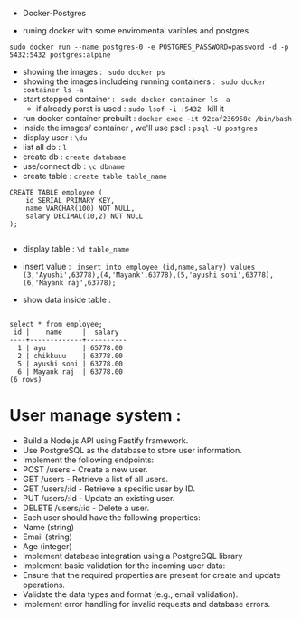 

- Docker-Postgres

- runing docker with some enviromental varibles and postgres

`sudo docker run --name postgres-0 -e POSTGRES_PASSWORD=password -d -p 5432:5432 postgres:alpine `

- showing the images   : ` sudo docker ps`
- showing the images includeing running containers  : ` sudo docker container ls -a`
- start stopped container   : ` sudo docker container ls -a`
    - if already porst is used : `sudo lsof -i :5432 ` kill it
- run docker container prebuilt : `docker exec -it 92caf236958c /bin/bash` 
- inside the images/ container , we'll use psql  : `psql -U postgres`
- display user :  `\du`
- list all db : `l`
- create db : `create database`
- use/connect db : `\c dbname` 
- create table : `create table table_name`
```
CREATE TABLE employee (
    id SERIAL PRIMARY KEY,
    name VARCHAR(100) NOT NULL,
    salary DECIMAL(10,2) NOT NULL
);


```
- display table : `\d table_name`


- insert value : ```
insert into employee (id,name,salary) values (3,'Ayushi',63778),(4,'Mayank',63778),(5,'ayushi soni',63778),(6,'Mayank raj',63778);```

- show data inside table : 

```

select * from employee;
 id |    name     |  salary  
----+-------------+----------
  1 | ayu         | 65778.00
  2 | chikkuuu    | 63778.00
  5 | ayushi soni | 63778.00
  6 | Mayank raj  | 63778.00
(6 rows)

```






<!--   -->
# User manage system :
- Build a Node.js API using Fastify framework.
- Use PostgreSQL as the database to store user information.
- Implement the following endpoints:
- POST /users - Create a new user.
- GET /users - Retrieve a list of all users.
- GET /users/:id - Retrieve a specific user by ID.
- PUT /users/:id - Update an existing user.
- DELETE /users/:id - Delete a user.
- Each user should have the following properties:
- Name (string)
- Email (string)
- Age (integer)
- Implement database integration using a PostgreSQL library
- Implement basic validation for the incoming user data:
- Ensure that the required properties are present for create and update operations.
- Validate the data types and format (e.g., email validation).
- Implement error handling for invalid requests and database errors.